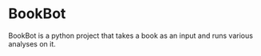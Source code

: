# BookBot
BookBot is a python project that takes a book as an input and runs various analyses on it.
